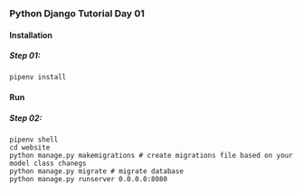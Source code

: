### Python Django Tutorial Day 01

#### Installation
##### Step 01:
```
pipenv install
```

#### Run
##### Step 02:
```
pipenv shell
cd website
python manage.py makemigrations # create migrations file based on your model class chanegs
python manage.py migrate # migrate database 
python manage.py runserver 0.0.0.0:8080
```
